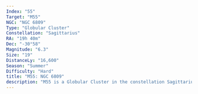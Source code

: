 ```yaml
---
Index: "55"
Target: "M55"
NGC: "NGC 6809"
Type: "Globular Cluster"
Constellation: "Sagittarius"
RA: "19h 40m"
Dec: "-30°58"
Magnitude: "6.3"
Size: "19"
DistanceLy: "16,600"
Season: "Summer"
Difficulty: "Hard"
title: "M55: NGC 6809"
description: "M55 is a Globular Cluster in the constellation Sagittarius."
---
```


